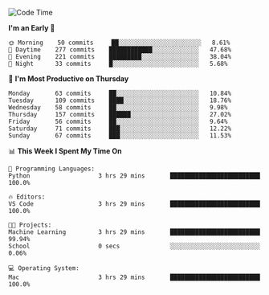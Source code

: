 <!--START_SECTION:waka-->
![Code Time](http://img.shields.io/badge/Code%20Time-337%20hrs%2017%20mins-blue)

**I'm an Early 🐤** 

```text
🌞 Morning    50 commits     ██░░░░░░░░░░░░░░░░░░░░░░░   8.61% 
🌆 Daytime    277 commits    ████████████░░░░░░░░░░░░░   47.68% 
🌃 Evening    221 commits    █████████░░░░░░░░░░░░░░░░   38.04% 
🌙 Night      33 commits     █░░░░░░░░░░░░░░░░░░░░░░░░   5.68%

```
📅 **I'm Most Productive on Thursday** 

```text
Monday       63 commits     ██░░░░░░░░░░░░░░░░░░░░░░░   10.84% 
Tuesday      109 commits    ████░░░░░░░░░░░░░░░░░░░░░   18.76% 
Wednesday    58 commits     ██░░░░░░░░░░░░░░░░░░░░░░░   9.98% 
Thursday     157 commits    ██████░░░░░░░░░░░░░░░░░░░   27.02% 
Friday       56 commits     ██░░░░░░░░░░░░░░░░░░░░░░░   9.64% 
Saturday     71 commits     ███░░░░░░░░░░░░░░░░░░░░░░   12.22% 
Sunday       67 commits     ███░░░░░░░░░░░░░░░░░░░░░░   11.53%

```


📊 **This Week I Spent My Time On** 

```text
💬 Programming Languages: 
Python                   3 hrs 29 mins       █████████████████████████   100.0%

🔥 Editors: 
VS Code                  3 hrs 29 mins       █████████████████████████   100.0%

🐱‍💻 Projects: 
Machine Learning         3 hrs 29 mins       █████████████████████████   99.94% 
School                   0 secs              ░░░░░░░░░░░░░░░░░░░░░░░░░   0.06%

💻 Operating System: 
Mac                      3 hrs 29 mins       █████████████████████████   100.0%

```


<!--END_SECTION:waka-->
